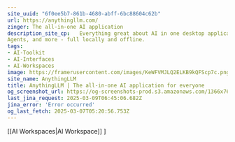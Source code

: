 ```yaml
---
site_uuid: "6f0ee5b7-861b-4680-abff-6bc88604c62b"
url: https://anythingllm.com/
zinger: The all-in-one AI application
description_site_cp:   Everything great about AI in one desktop application. Chat with docs, use AI
Agents, and more - full locally and offline.
tags:
- AI-Toolkit
- AI-Interfaces
- AI-Workspaces
image: https://framerusercontent.com/images/KeWFVMJLQ2ELKB9kQFScp7c.png
site_name: AnythingLLM
title: AnythingLLM | The all-in-one AI application for everyone
og_screenshot_url: https://og-screenshots-prod.s3.amazonaws.com/1366x768/80/false/b00a6b9616797dc425b1a4aa121f0c677b95e0b6fd16e0c5a440e8975e8757c2.jpeg
last_jina_request: 2025-03-09T06:45:06.682Z
jina_error: 'Error occurred'
og_last_fetch: 2025-03-07T05:20:56.753Z
---
```

[[AI Workspaces|AI Workspace]]
]

